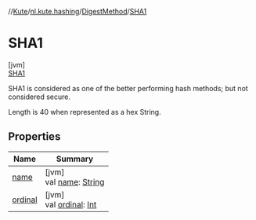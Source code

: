 //[Kute](../../../../index.md)/[nl.kute.hashing](../../index.md)/[DigestMethod](../index.md)/[SHA1](index.md)

# SHA1

[jvm]\
[SHA1](index.md)

SHA1 is considered as one of the better performing hash methods; but not considered secure.

Length is 40 when represented as a hex String.

## Properties

| Name | Summary |
|---|---|
| [name](../-m-d5/index.md#-372974862%2FProperties%2F-1216412040) | [jvm]<br>val [name](../-m-d5/index.md#-372974862%2FProperties%2F-1216412040): [String](https://kotlinlang.org/api/latest/jvm/stdlib/kotlin/-string/index.html) |
| [ordinal](../-m-d5/index.md#-739389684%2FProperties%2F-1216412040) | [jvm]<br>val [ordinal](../-m-d5/index.md#-739389684%2FProperties%2F-1216412040): [Int](https://kotlinlang.org/api/latest/jvm/stdlib/kotlin/-int/index.html) |
